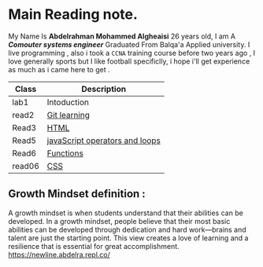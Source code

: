 # Main Reading note.

My Name Is **Abdelrahman Mohammed Algheaisi** 26 years old,
I am A ***Comouter systems engineer***
Graduated From Balqa'a Applied university.
I live programming , also i took a `CCNA` training course before two years ago ,
I love generally sports  but I like football specificlly,
i hope i'll get experience as much as i came here to get .


Class | Description
 -------|---------
 lab1 |Intoduction
 read2|[Git learning](https://abdelrahman095.github.io/reading-notes/)
 Read3|[HTML](https://newline.abdelra.repl.co/)
 Read5|[javaScript operators and loops](https://abdelrahman095.github.io/reading-notes/)
 Read6|[Functions](https://abdelrahman095.github.io/reading-notes/)
 read06|[CSS](https://abdelrahman095.github.io/reading-notes/)

## Growth Mindset definition : 
A growth mindset is when students understand that their abilities can be developed.
In a growth mindset, people believe that their most basic abilities can be developed through dedication and hard work—brains and talent are just the starting point. This view creates a love of learning and a resilience that is essential for great accomplishment.
https://newline.abdelra.repl.co/
